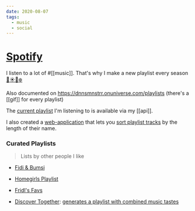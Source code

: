 ```yaml
---
date: 2020-08-07
tags:
  - music
  - social
---
```


# [Spotify](https://open.spotify.com/user/dennismuensterer)

I listen to a lot of #[[music]]. That's why I make a new playlist every season [🌸](https://open.spotify.com/playlist/68z163CKUImi0QB6ZpSigr?si=u5CbZui-SAuTb9udvsVK7A)[☀️](https://open.spotify.com/playlist/5wpb3PdQOzFb3jurTcVfZO?si=3C2uBhR7Svm9PSTnapgSMA)[🍂](https://open.spotify.com/playlist/22XncHS02W5RWJ1yM4lV6l?si=x9BbzrhZSY-RSzYG0-4vIQ)[❄️](https://open.spotify.com/playlist/67SvJfEofXhdIXwsuUJbCJ?si=9IJxvMugQnWxrDdG0TzCFg)

Also documented on https://dnnsmnstrr.onuniverse.com/playlists (there's a [[gif]] for every playlist)

The [current playlist](http://api.muensterer.xyz/playlist/current) I'm listening to is available via my [[api]].

I also created a [web-application](https://github.com/dnnsmnstrr/sortify) that lets you [sort playlist tracks](https://muensterer.xyz/sortify) by the length of their name.

<script src="https://gist.github.com/dnnsmnstrr/6d09e7d0d8696eb87460c7d5370bd079.js"></script>

### Curated Playlists
> Lists by other people I like

- [Fidi & Bumsi](https://open.spotify.com/playlist/37i9dQZF1DX11WWTNSp4Dq?si=zT0A2SJFTjmkFwv6xGbYSw)
- [Homegirls Playlist](https://open.spotify.com/playlist/5l1GQyvVoq4Srf0tjfcnsK?si=VwmcyWW5R0qsRSb1XdwLQA)
- [Fridl's Favs](https://open.spotify.com/playlist/33vCplTPGsGXm2k5GhM3tb?si=OEuS_AhARryCD30M6yr4VA)

- [Discover Together](https://discover-together.com/): [generates a playlist with combined music tastes](https://discover-together.com/shared/54a5685e8a2b48d7bf998507c0dedc22)

